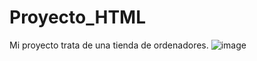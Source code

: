 # Proyecto_HTML
Mi proyecto trata de una tienda de ordenadores.
![image](https://github.com/K1K04/Proyecto_HTML/assets/95848578/490d4ad3-c8e4-49e1-b28a-ab69216d67d2)
